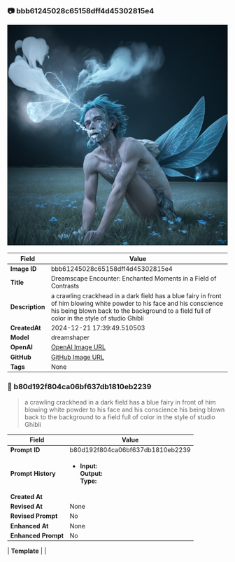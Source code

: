 

### 📷 bbb61245028c65158dff4d45302815e4 


![data.id](./bbb61245028c65158dff4d45302815e4.jpg)


| Field          | Value                                                                                                                     |
|----------------|---------------------------------------------------------------------------------------------------------------------------|
| **Image ID**             | bbb61245028c65158dff4d45302815e4                                                                                                             |
| **Title**           | Dreamscape Encounter: Enchanted Moments in a Field of Contrasts                                                                                                       |
| **Description**           | a crawling crackhead in a dark field has a blue fairy in front of him blowing white powder to his face and his conscience his being blown back to the background to a field full of color in the style of studio Ghibli                                                                                                       |
| **CreatedAt**        | 2024-12-21 17:39:49.510503                                                                                                        |
| **Model**        | dreamshaper                                                                                                        |
| **OpenAI**         | [OpenAI Image URL](http://192.168.1.85:8081/generated-images/b643801545937.png)                                                                                |
| **GitHub**         | [GitHub Image URL](https://raw.githubusercontent.com/Caneta-Silva/GODZ/refs/heads/main/images/bbb61245028c65158dff4d45302815e4/bbb61245028c65158dff4d45302815e4.jpg)                                                                                |
| **Tags**       | None                                                                                                                   |

### 📜 b80d192f804ca06bf637db1810eb2239

> a crawling crackhead in a dark field has a blue fairy in front of him blowing white powder to his face and his conscience his being blown back to the background to a field full of color in the style of studio Ghibli

| Field          | Value                                                                                                                                                                      |
|----------------|----------------------------------------------------------------------------------------------------------------------------------------------------------------------------|
| **Prompt ID**  | b80d192f804ca06bf637db1810eb2239                                                                                                                                                            |
| **Prompt History** | <ul><li>**Input:**  <br> **Output:**  <br> **Type:** </li></ul> |
| **Created At** |                                                                                                                                                    |
| **Revised At** | None                                                                                                                                                   |
| **Revised Prompt** | No                                                                                                                                                                      |
| **Enhanced At** | None                                                                                                                                                  |
| **Enhanced Prompt** | No                                                                                                                                                                    |

| **Template**   |                                                                                                                                            |


